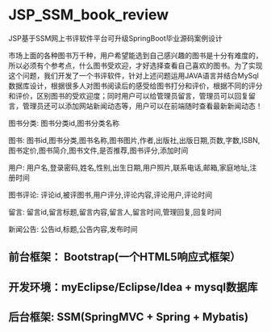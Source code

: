 # JSP_SSM_book_review
JSP基于SSM网上书评软件平台可升级SpringBoot毕业源码案例设计

  市场上面的各种图书万千种，用户希望能选到自己感兴趣的图书是十分有难度的，所以必须有个参考点，什么图书受欢迎，才好选择查看自己喜欢的图书。为了实现这个问题，我们开发了一个书评软件，针对上述问题运用JAVA语言并结合MySql数据库设计，根据很多人对图书阅读后的感受给图书打分和评价，根据不同的评分和评价，区别图书的受欢迎度；同时用户可以给管理员留言，管理员可以回复留言，管理员还可以添加网站新闻动态等，用户可以在前端随时查看最新新闻动态！

图书分类: 图书分类id,图书分类名称

图书: 图书id,图书分类,图书名称,图书图片,作者,出版社,出版日期,页数,字数,ISBN,图书定价,图书简介,图书文件,是否推荐,图书评分,添加时间

用户: 用户名,登录密码,姓名,性别,出生日期,用户照片,联系电话,邮箱,家庭地址,注册时间

图书评论: 评论id,被评图书,用户评分,评论内容,评论用户,评论时间

留言: 留言id,留言标题,留言内容,留言人,留言时间,管理回复,回复时间

新闻公告: 公告id,标题,公告内容,发布时间

## 前台框架： Bootstrap(一个HTML5响应式框架）
## 开发环境：myEclipse/Eclipse/Idea + mysql数据库
## 后台框架: SSM(SpringMVC + Spring + Mybatis)
